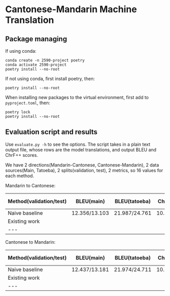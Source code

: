 # Cantonese-Mandarin Machine Translation

## Package managing

If using conda:

```
conda create -n 2590-project poetry
conda activate 2590-project
poetry install --no-root
```

If not using conda, first install poetry, then:

```
poetry install --no-root
```

When installing new packages to the virtual environment, first add to `pyproject.toml`, then:

```
poetry lock
poetry install --no-root
```

## Evaluation script and results

Use `evaluate.py -h` to see the options. The script takes in a plain text output file, whose rows are the model translations, and output BLEU and ChrF++ scores.

We have 2 directions(Mandarin-Cantonese, Cantonese-Mandarin), 2 data sources(Main, Tatoeba), 2 splits(validation, test), 2 metrics, so 16 values for each method.

Mandarin to Cantonese:

| Method(validation/test) | BLEU(main)    | BLEU(tatoeba) | ChrF++(main)  | ChrF++(tatoeba) |
| ----------------------- | ------------- | ------------- | ------------- | --------------- |
| Naive baseline          | 12.356/13.103 | 21.987/24.761 | 10.872/11.373 | 16.195/16.645   |
| Existing work           |               |               |               |                 |
| ---                     |               |               |               |                 |

Cantonese to Mandarin:

| Method(validation/test) | BLEU(main)    | BLEU(tatoeba) | ChrF++(main)  | ChrF++(tatoeba) |
| ----------------------- | ------------- | ------------- | ------------- | --------------- |
| Naive baseline          | 12.437/13.181 | 21.974/24.711 | 10.617/11.136 | 16.450/16.825   |
| Existing work           |               |               |               |                 |
| ---                     |               |               |               |                 |
